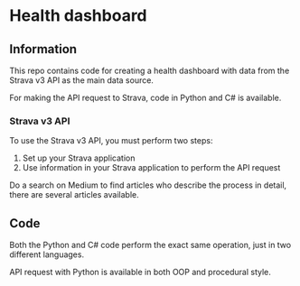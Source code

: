 # Health dashboard

## Information

This repo contains code for creating a health dashboard with data from the Strava v3 API as the main data source.

For making the API request to Strava, code in Python and C# is available.

### Strava v3 API

To use the Strava v3 API, you must perform two steps:

1. Set up your Strava application
2. Use information in your Strava application to perform the API request

Do a search on Medium to find articles who describe the process in detail, there are several articles available.

## Code

Both the Python and C# code perform the exact same operation, just in two different languages.

API request with Python is available in both OOP and procedural style.
